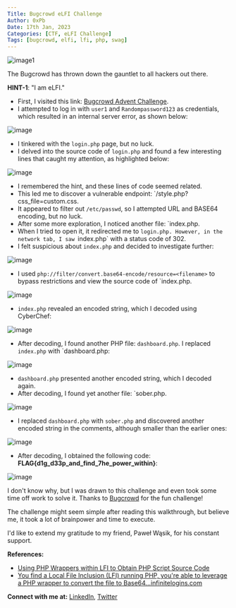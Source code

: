 ```yaml
---
Title: Bugcrowd eLFI Challenge
Author: 0xPb
Date: 17th Jan, 2023
Categories: [CTF, eLFI Challenge]
Tags: [bugcrowd, elfi, lfi, php, swag]
---
```


![image1](https://miro.medium.com/v2/resize:fit:1400/0*OhB8Zp9uhjXWWEaG)

The Bugcrowd has thrown down the gauntlet to all hackers out there.

**HINT-1**: "I am eLFI."

- First, I visited this link: [Bugcrowd Advent Challenge](https://bugcrowd-advent-challenge.herokuapp.com/login.php).
- I attempted to log in with `user1` and `Randompassword123` as credentials, which resulted in an internal server error, as shown below:

![image](https://miro.medium.com/v2/resize:fit:1400/format:webp/1*X7RI3Gd3nMVPhHGeERkWSQ.png)

- I tinkered with the `login.php` page, but no luck.
- I delved into the source code of `login.php` and found a few interesting lines that caught my attention, as highlighted below:

![image](https://miro.medium.com/v2/resize:fit:1400/format:webp/1*VaKBQncUk8AVSV2cPYDwRg.png)

- I remembered the hint, and these lines of code seemed related.
- This led me to discover a vulnerable endpoint: `/style.php?css_file=custom.css.
- It appeared to filter out `/etc/passwd`, so I attempted URL and BASE64 encoding, but no luck.
- After some more exploration, I noticed another file: `index.php.
- When I tried to open it, it redirected me to `login.php. However, in the network tab, I saw `index.php` with a status code of 302.
- I felt suspicious about `index.php` and decided to investigate further:

![image](https://miro.medium.com/v2/resize:fit:1400/format:webp/1*auF6KSYzFoF5xnc5FoBJfw.png)

- I used `php://filter/convert.base64-encode/resource=<filename>` to bypass restrictions and view the source code of `index.php.

![image](https://miro.medium.com/v2/resize:fit:1400/format:webp/1*G3THjATyx7BnY0cNODccTQ.png)

- `index.php` revealed an encoded string, which I decoded using CyberChef:

![image](https://miro.medium.com/v2/resize:fit:1400/format:webp/1*78aQVW839y5s6yl7OscdDA.png)

- After decoding, I found another PHP file: `dashboard.php`. I replaced `index.php` with `dashboard.php:

![image](https://miro.medium.com/v2/resize:fit:1400/format:webp/1*92uErSvzxkxdQzrBB1FaLA.png)

- `dashboard.php` presented another encoded string, which I decoded again.
- After decoding, I found yet another file: `sober.php.

![image](https://miro.medium.com/v2/format:webp/1*Vze78YM-FcbfaSUpNPWq-A.png)

- I replaced `dashboard.php` with `sober.php` and discovered another encoded string in the comments, although smaller than the earlier ones:

![image](https://miro.medium.com/v2/resize:fit:1400/format:webp/1*FtxcGiChOcTDTofb1Dahhg.png)

- After decoding, I obtained the following code: **FLAG{d1g_d33p_and_find_7he_power_within}**:

![image](https://miro.medium.com/v2/resize:fit:1400/format:webp/1*kGtqNRgnZS1CgA-iFOp67g.png)

I don't know why, but I was drawn to this challenge and even took some time off work to solve it. Thanks to [Bugcrowd](https://twitter.com/Bugcrowd) for the fun challenge!

The challenge might seem simple after reading this walkthrough, but believe me, it took a lot of brainpower and time to execute.

I'd like to extend my gratitude to my friend, Paweł Wąsik, for his constant support.

**References:**

- [Using PHP Wrappers within LFI to Obtain PHP Script Source Code](https://infinitelogins.com/2020/04/25/lfi-php-wrappers-to-obtain-source-code/)
- [You find a Local File Inclusion (LFI) running PHP, you're able to leverage a PHP wrapper to convert the file to Base64…infinitelogins.com](https://infinitelogins.com/2020/04/25/lfi-php-wrappers-to-obtain-source-code/)

**Connect with me at:** [LinkedIn](https://www.linkedin.com/in/prasanth-bodepu-%E0%B0%AA%E0%B1%8D%E0%B0%B0%E0%B0%B6%E0%B0%BE%E0%B0%82%E0%B0%A4%E0%B1%8D-411ba31a3/), [Twitter](https://twitter.com/_0xPb)
